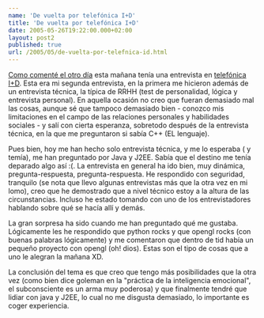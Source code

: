 ```yaml
---
name: 'De vuelta por telefónica I+D'
title: 'De vuelta por telefónica I+D'
date: 2005-05-26T19:22:00.000+02:00
layout: post2
published: true
url: /2005/05/de-vuelta-por-telefnica-id.html
---
```


[Como comenté el otro día](http://blep.blogspot.com/2005/05/casualidades-de-la-vida.html) esta mañana tenía una entrevista en [telefónica I+D](http://www.tid.es). Esta era mi segunda entrevista, en la primera me hicieron además de un entrevista técnica, la típica de RRHH (test de personalidad, lógica y entrevista personal). En aquella ocasión no creo que fueran demasiado mal las cosas, aunque sé que tampoco demasiado bien - conozco mis limitaciones en el campo de las relaciones personales y habilidades sociales - y salí con cierta esperanza, sobretodo después de la entrevista técnica, en la que me preguntaron si sabía C++ (EL lenguaje).  
  
Pues bien, hoy me han hecho solo entrevista técnica, y me lo esperaba ( y temía), me han preguntado por Java y J2EE. Sabía que el destino me tenía deparado algo así :(. La entrevista en general ha ido bien, muy dinámica, pregunta-respuesta, pregunta-respuesta. He respondido con seguridad, tranquilo (se nota que llevo algunas entrevistas más que la otra vez en mi lomo), creo que he demostrado que a nivel técnico estoy a la altura de las circunstancias. Incluso he estado tomando con uno de los entrevistadores hablando sobre qué se hacía allí y demás.  
  
La gran sorpresa ha sido cuando me han preguntado qué me gustaba. Lógicamente les he respondido que python rocks y que opengl rocks (con buenas palabras lógicamente) y me comentaron que dentro de tid había un pequeño proyecto con opengl (oh! dios). Estas son el tipo de cosas que a uno le alegran la mañana XD.  
  
La conclusión del tema es que creo que tengo más posibilidades que la otra vez (como bien dice goleman en la "práctica de la inteligencia emocional", el subconsciente es un arma muy poderosa) y que finalmente tendré que lidiar con java y J2EE, lo cual no me disgusta demasiado, lo importante es coger experiencia.